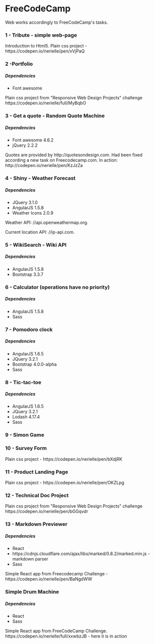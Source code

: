 # FreeCodeCamp
Web works accordingly to FreeCodeCamp's tasks.
<h3>1 - Tribute - simple web-page</h3>
Introduction to Html5. Plain css project - https://codepen.io/nerielle/pen/xVjPaQ

<h3>2 -Portfolio</h3>
<h5>Dependencies</h5>
<ul>
<li>Font awesome</li>
</ul>
Plain css project from "Responsive Web Design Projects" challenge https://codepen.io/nerielle/full/MyBqbO

<h3>3 - Get a quote - Random Quote Machine</h3>
<h5>Dependencies</h5>
<ul>
<li>Font awesome 4.6.2</li>
  <li>jQuery 2.2.2</li>
</ul>
Quotes are provided by http://quotesondesign.com.
Had been fixed according a new task on Freecodecamp.com. In action: http://codepen.io/nerielle/pen/KzJzZa

<h3>4 - Shiny - Weather Forecast</h3>
<h5>Dependencies</h5>
<ul>
<li>JQuery 3.1.0</li>
<li>AngularJS 1.5.8</li>
<li>Weather Icons 2.0.9</li>
</ul>
<p>Weather API: //api.openweathermap.org.</p>
<p>Current location API: //ip-api.com.</p>

<h3>5 - WikiSearch - Wiki API</h3>
<h5>Dependencies</h5>
<ul>
<li>AngularJS 1.5.8</li>
<li>Bootstrap 3.3.7</li>
</ul>

<h3>6 - Calculator (operations have no priority)</h3>
<h5>Dependencies</h5>
<ul>
<li>AngularJS 1.5.8</li>
<li>Sass</li>
</ul>

<h3>7 - Pomodoro clock</h3>
<h5>Dependencies</h5>
<ul>
<li>AngularJS 1.6.5</li>
<li>JQuery 3.2.1</li>
<li>Bootstrap 4.0.0-alpha</li>
<li>Sass</li>
</ul>


<h3>8 - Tic-tac-toe</h3>
<h5>Dependencies</h5>
<ul>
<li>AngularJS 1.6.5</li>
<li>JQuery 3.2.1</li>
<li>Lodash 4.17.4</li>
<li>Sass</li>
</ul>
<h3>9 - Simon Game</h3>
<h3>10 - Survey Form</h3>
Plain css project - https://codepen.io/nerielle/pen/bXdjRK
<h3>11 - Product Landing Page</h3>
Plain css project - https://codepen.io/nerielle/pen/OKZLpg
<h3>12 - Technical Doc Project</h3>
Plain css project from "Responsive Web Design Projects" challenge https://codepen.io/nerielle/pen/bGGqvdr

<h3> 13 - Markdown Previewer</h3>
<h5>Dependencies</h5>
<ul>
<li>React</li>
<li>https://cdnjs.cloudflare.com/ajax/libs/marked/0.8.2/marked.min.js - markdown parser</li>
<li>Sass</li>
</ul>
Simple React app from Freecodecamp Challenge - https://codepen.io/nerielle/pen/BaNgdWW

<h3>Simple Drum Machine</h3>
<h5>Dependencies</h5>
<ul>
<li>React</li>
<li>Sass</li>
</ul>
Simple React app from FreeCodeCamp Challenge. https://codepen.io/nerielle/full/xxwbzJB - here it is in action